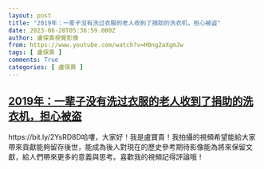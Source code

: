 ```yaml
---
layout: post
title: "2019年：一辈子没有洗过衣服的老人收到了捐助的洗衣机，担心被盗"
date: 2023-06-28T05:36:59.000Z
author: 盧保貴視覺影像
from: https://www.youtube.com/watch?v=H0ng2aXgmJw
tags: [ 盧保貴 ]
comments: True
categories: [ 盧保貴 ]
---
```

<!--1687930619000-->
[2019年：一辈子没有洗过衣服的老人收到了捐助的洗衣机，担心被盗](https://www.youtube.com/watch?v=H0ng2aXgmJw)
------

<div>
https://bit.ly/2YsRD8D哈嘍，大家好！我是盧寶貴！我拍攝的視頻希望能給大家帶來貢獻能夠留存後世，能成為後人對現在的歷史參考期待影像能為將來保留文獻，給人們帶來更多的意義與思考。喜歡我的視頻記得評論哦！
</div>
